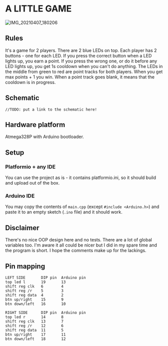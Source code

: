 A LITTLE GAME
=============

![IMG_20210407_180206](https://user-images.githubusercontent.com/14978209/114098914-50b44180-98c2-11eb-9791-515de6bbeb0b.jpg)

Rules
-----

It's a game for 2 players. There are 2 blue LEDs on top. Each player has 2 buttons - one for each LED. 
If you press the correct button when a LED lights up, you earn a point. If you press the wrong one, 
or do it before any LED lights up, you get 1s cooldown when you can't do anything. 
The LEDs in the middle from green to red are point tracks for both players. When you get max points + 1 you win.
When a point track goes blank, it means that the cooldown is in progress.

Schematic
---------

`//TODO: put a link to the schematic here!`

Hardware platform
-----------------

Atmega328P with Arduino bootloader.

Setup
-----

### Platformio + any IDE ###

You can use the project as is - it contains platformio.ini, so it should build and upload out of the box.

### Arduino IDE ###

You may copy the contents of `main.cpp` (except `#include <Arduino.h>`) and paste it to an empty sketch (`.ino` file) and it should work.

Disclaimer
----------

There's no nice OOP design here and no tests. There are a lot of global variables too. I'm aware it all could
be nicer but I did in my spare time and the program is short. I hope the comments make up for the lackings.

Pin mapping
-----------

```
LEFT SIDE       DIP pin  Arduino pin
top led l       19       13
shift reg clk   6        4
shift reg /r    5        3
shift reg data  4        2
btn up/right    15       9
btn down/left   16       10

RIGHT SIDE      DIP pin  Arduino pin
top led r       14       8
shift reg clk   13       7
shift reg /r    12       6
shift reg data  11       5
btn up/right    17       11
btn down/left   18       12
```
